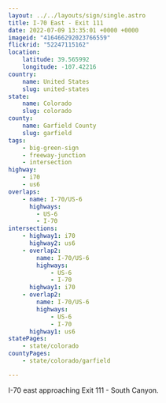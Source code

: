 ```yaml
---
layout: ../../layouts/sign/single.astro
title: I-70 East - Exit 111
date: 2022-07-09 13:35:01 +0000 +0000
imageid: "416466292023766559"
flickrid: "52247115162"
location:
    latitude: 39.565992
    longitude: -107.42216
country:
    name: United States
    slug: united-states
state:
    name: Colorado
    slug: colorado
county:
    name: Garfield County
    slug: garfield
tags:
    - big-green-sign
    - freeway-junction
    - intersection
highway:
    - i70
    - us6
overlaps:
    - name: I-70/US-6
      highways:
        - US-6
        - I-70
intersections:
    - highway1: i70
      highway2: us6
    - overlap2:
        name: I-70/US-6
        highways:
            - US-6
            - I-70
      highway1: i70
    - overlap2:
        name: I-70/US-6
        highways:
            - US-6
            - I-70
      highway1: us6
statePages:
    - state/colorado
countyPages:
    - state/colorado/garfield

---
```

I-70 east approaching Exit 111 - South Canyon.